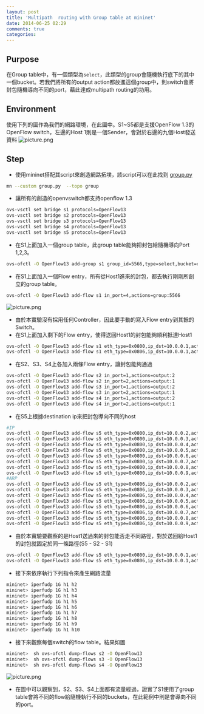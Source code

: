 ```yaml
---
layout: post
title: 'Multipath  routing with Group table at mininet'
date: 2014-06-25 02:29
comments: true
categories: 
---
```

Purpose
-------
在Group table中，有一個類型為`select`，此類型的group會隨機執行底下的其中一個bucket。若我們將所有的output action都放進這個group中，則switch會將封包隨機導向不同的port，藉此達成multipath routing的功用。

Environment
-----------
使用下列的圖作為我們的網路環境，在此圖中。S1~S5都是支援OpenFlow 1.3的OpenFlow switch，左邊的Host 1則是一個Sender，會對於右邊的九個Host發送資料
![picture.png](http://user-image.logdown.io/user/415/blog/415/post/207387/9eJUokmsTiuroa8UGsh4_picture.png)

<!--more-->

Step
----
- 使用mininet搭配其script來創造網路拓墣，該script可以在此找到 [group.py](https://gist.github.com/hwchiu/52b606032c9512dd1e83)
``` sh
mn --custom group.py  --topo group	
```
- 讓所有的創造的openvswitch都支持openflow 1.3
``` sh
ovs-vsctl set bridge s1 protocols=OpenFlow13
ovs-vsctl set bridge s2 protocols=OpenFlow13
ovs-vsctl set bridge s3 protocols=OpenFlow13
ovs-vsctl set bridge s4 protocols=OpenFlow13
ovs-vsctl set bridge s5 protocols=OpenFlow13
```
- 在S1上面加入一個group table，此group table能夠把封包給隨機導向Port 1,2,3。
``` sh
ovs-ofctl -O OpenFlow13 add-group s1 group_id=5566,type=select,bucket=output:1,bucket=output:2,bucket=output:3
```
- 在S1上面加入一個Flow entry，所有從Host1進來的封包，都去執行剛剛所創立的group table。
``` sh
ovs-ofctl -O OpenFlow13 add-flow s1 in_port=4,actions=group:5566
```
![picture.png](http://user-image.logdown.io/user/415/blog/415/post/207387/fAdC3uQrRbiFV0ih3CD8_picture.png)
- 由於本實驗沒有採用任何Controller，因此要手動的寫入Flow entry到其餘的Switch。
- 在S1上面加入剩下的Flow entry，使得送回Host1的封包能夠順利抵達Host1
``` sh
ovs-ofctl -O OpenFlow13 add-flow s1 eth_type=0x0800,ip_dst=10.0.0.1,actions=output:4
ovs-ofctl -O OpenFlow13 add-flow s1 eth_type=0x0806,ip_dst=10.0.0.1,actions=output:4
```
- 在S2、S3、S4上各加入兩條Flow entry，讓封包能夠通過
``` sh
ovs-ofctl -O OpenFlow13 add-flow s2 in_port=1,actions=output:2
ovs-ofctl -O OpenFlow13 add-flow s2 in_port=2,actions=output:1
ovs-ofctl -O OpenFlow13 add-flow s3 in_port=1,actions=output:2
ovs-ofctl -O OpenFlow13 add-flow s3 in_port=2,actions=output:1
ovs-ofctl -O OpenFlow13 add-flow s4 in_port=1,actions=output:2
ovs-ofctl -O OpenFlow13 add-flow s4 in_port=2,actions=output:1
```
- 在S5上根據destination ip來把封包導向不同的host
``` sh
#IP
ovs-ofctl -O OpenFlow13 add-flow s5 eth_type=0x0800,ip_dst=10.0.0.2,actions=output:4	
ovs-ofctl -O OpenFlow13 add-flow s5 eth_type=0x0800,ip_dst=10.0.0.3,actions=output:5
ovs-ofctl -O OpenFlow13 add-flow s5 eth_type=0x0800,ip_dst=10.0.0.4,actions=output:6	
ovs-ofctl -O OpenFlow13 add-flow s5 eth_type=0x0800,ip_dst=10.0.0.5,actions=output:7
ovs-ofctl -O OpenFlow13 add-flow s5 eth_type=0x0800,ip_dst=10.0.0.6,actions=output:8
ovs-ofctl -O OpenFlow13 add-flow s5 eth_type=0x0800,ip_dst=10.0.0.7,actions=output:9	
ovs-ofctl -O OpenFlow13 add-flow s5 eth_type=0x0800,ip_dst=10.0.0.8,actions=output:10
ovs-ofctl -O OpenFlow13 add-flow s5 eth_type=0x0800,ip_dst=10.0.0.9,actions=output:11
#ARP
ovs-ofctl -O OpenFlow13 add-flow s5 eth_type=0x0806,ip_dst=10.0.0.2,actions=output:4	
ovs-ofctl -O OpenFlow13 add-flow s5 eth_type=0x0806,ip_dst=10.0.0.3,actions=output:5
ovs-ofctl -O OpenFlow13 add-flow s5 eth_type=0x0806,ip_dst=10.0.0.4,actions=output:6
ovs-ofctl -O OpenFlow13 add-flow s5 eth_type=0x0806,ip_dst=10.0.0.5,actions=output:7
ovs-ofctl -O OpenFlow13 add-flow s5 eth_type=0x0806,ip_dst=10.0.0.6,actions=output:8
ovs-ofctl -O OpenFlow13 add-flow s5 eth_type=0x0806,ip_dst=10.0.0.7,actions=output:9	
ovs-ofctl -O OpenFlow13 add-flow s5 eth_type=0x0806,ip_dst=10.0.0.8,actions=output:10
ovs-ofctl -O OpenFlow13 add-flow s5 eth_type=0x0806,ip_dst=10.0.0.9,actions=output:11
```
- 由於本實驗要觀察的是Host1送過來的封包能否走不同路徑，對於送回給Host1的封包就固定於同一條路徑(S5 - S2 - S1)
``` sh
ovs-ofctl -O OpenFlow13 add-flow s5 eth_type=0x0800,ip_dst=10.0.0.1,actions=output:1
ovs-ofctl -O OpenFlow13 add-flow s5 eth_type=0x0806,ip_dst=10.0.0.1,actions=output:1
```
- 接下來依序執行下列指令來產生網路流量
``` sh
mininet> iperfudp 1G h1 h2
mininet> iperfudp 1G h1 h3
mininet> iperfudp 1G h1 h4
mininet> iperfudp 1G h1 h5
mininet> iperfudp 1G h1 h6
mininet> iperfudp 1G h1 h7
mininet> iperfudp 1G h1 h8
mininet> iperfudp 1G h1 h9
mininet> iperfudp 1G h1 h10
```
- 接下來觀察每個switch的flow table。結果如圖
``` sh
mininet>  sh ovs-ofctl dump-flows s2 -O OpenFlow13
mininet>  sh ovs-ofctl dump-flows s3 -O OpenFlow13
mininet>  sh ovs-ofctl dump-flows s4 -O OpenFlow13
```
![picture.png](http://user-image.logdown.io/user/415/blog/415/post/207387/8z6XUIASRbq93DoI7hFS_picture.png)
- 在圖中可以觀察到，S2、S3、S4上面都有流量經過，證實了S1使用了group table會將不同的flow給隨機執行不同的buckets，在此範例中則是會導向不同的port。

